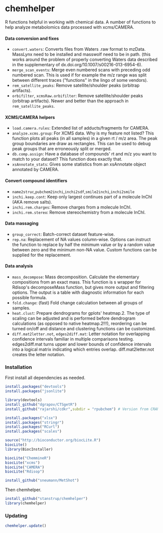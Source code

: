 chemhelper
==========

R functions helpful in working with chemical data. A number of functions to help analyze metabolomics data processed with xcms/CAMERA.

#### Data conversion and fixes
* `convert.waters`: Converts files from Waters .raw format to mzData. MassLynx need to be installed and masswolf need to be in path. (this works around the problem of properly converting Waters data described in the supplementary of dx.doi.org/10.1007/s00216-013-6954-6).
* `merge_scan_events`: Merge even numbered scans with preceding odd numbered scan. This is used if for example the m/z range was split between different traces ("functions" in the lingo of some vendors).
* `rem_satellite_peaks`: Remove satellite/shoulder peaks (orbitrap artifacts).
* `orbifilter`, `xcmsRaw.orbifilter`: Remove satellite/shoulder peaks (orbitrap artifacts). Newer and better than the approach in `rem_satellite_peaks`.


#### XCMS/CAMERA helpers
* `load.camera.rules`: Extended list of adducts/fragments for CAMERA.
* `analyze.xcms.group`: For XCMS data. Why is my feature not listed? This function plots all peaks (in all samples) in a given rt / m/z area. The peak group boundaries are draw as rectangles. This can be used to debug peak groups that are erroneously split or merged.
* `db.comp.assign`: Have a database of compounds' rt and m/z you want to match to your dataset? This function does exactly that.
* `xsAnnotate_stats`: Gives some statistics from an xsAnnotate object annotated by CAMERA.


#### Convert compound identifiers
* `name2struc`,`pubchem2inchi`,`inchi2sdf`,`smile2inchi`,`inchi2smile`
* `inchi.keep.cont`: Keep only largest continues part of a molecule InChI (AKA remove salts).
* `inchi.rem.charges`: Remove charges from a molecule InChI.
* `inchi.rem.stereo`: Remove stereochemistry from a molecule InChI.


#### Data massaging
* `group_correct`: Batch-correct dataset feature-wise.
* `rep.na`: Replacement of NA values column-wise. Options can instruct the function to replace by half the minimum value or by a random value between zero and the minimum non-NA value. Custom functions can be supplied for the replacement.


#### Data analysis
* `mass_decompose`: Mass decomposition. Calculate the elementary compositions from an exact mass. This function is s wrapper for Rdisop's decomposeMass function, but gives more output and filtering options. The output is a table with diagnostic information for each possible formula.
* `fold.change`: (fast) Fold change calculation between all groups of samples.
* `heat.clust`: Prepare dendrograms for gplots' heatmap.2. The type of scaling can be adjusted and is performed before dendrogram calculations (as opposed to native heatmap.2!!!), reordering can be turned on/off and distance and clustering functions can be customized.
* `diff.mat2letter.not`, `edges2diff.mat`: Letter notation for overlapping confidence intervals familiar in multiple comparisons testing. edges2diff.mat turns upper and lower bounds of confidence intervals into a logical matrix indicating which entries overlap. diff.mat2letter.not creates the letter notation.



### Installation
First install all dependencies as needed.
```R
install.packages("devtools")
install.packages("jsonlite")

library(devtools)
install_github("dgrapov/CTSgetR")
install_github("rajarshi/cdkr",subdir = "rpubchem") # Version from CRAN is currently outdated.

install.packages("xlsx")
install.packages("stringr")
install.packages("RCurl")
install.packages("scales")

source("http://bioconductor.org/biocLite.R")
biocLite()
library(BiocInstaller)

biocLite("ChemmineR")
biocLite("xcms")
biocLite("CAMERA")
biocLite("Rdisop")

install_github("sneumann/MetShot")
```


Then chemhelper.
```R
install_github("stanstrup/chemhelper")
library(chemhelper)
```


### Updating
```R
chemhelper.update()
```
